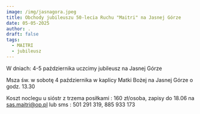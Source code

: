 ```yaml
---
image: /img/jasnagora.jpeg
title: Obchody jubileuszu 50-lecia Ruchu "Maitri" na Jasnej Górze
date: 05-05-2025
author: .
draft: false
tags:
  - MAITRI
  - jubileusz
---
```

W dniach: 4-5 października uczcimy jubileusz na Jasnej Górze

Msza św. w sobotę 4 października w kaplicy Matki Bożej na Jasnej Górze o godz. 13.30  

Koszt noclegu u sióstr z trzema posiłkami : 160 zł/osoba, zapisy do 18.06 na sas.maitri@op.pl  lub sms : 501 291 319,  885 933 173
